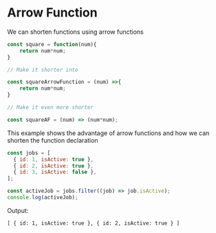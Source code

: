 # Arrow Function

We can shorten functions using arrow functions

```javascript
const square = function(num){
    return num*num;
}

// Make it shorter into

const squareArrowFunction = (num) =>{
    return num*num;
} 

// Make it even more shorter

const squareAF = (num) => (num*num);
```

This example shows the advantage of arrow functions and how we can shorten the function declaration

```javascript
const jobs = [
  { id: 1, isActive: true },
  { id: 2, isActive: true },
  { id: 3, isActive: false },
];

const activeJob = jobs.filter((job) => job.isActive);
console.log(activeJob);
```

Output:
```
[ { id: 1, isActive: true }, { id: 2, isActive: true } ]
```
